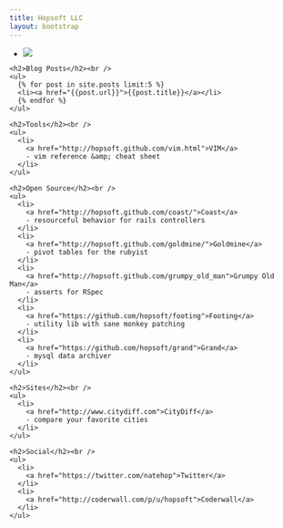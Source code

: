```yaml
---
title: Hopsoft LLC
layout: bootstrap
---
```


<div class="row">
  <div class="span3 affix">
    <p>
      <ul class="thumbnails">
        <li>
          <div class="thumbnail">
            <img src="http://www.gravatar.com/avatar/254ec240c9143768df8ec27182764cad.jpg?s=100" />
            <div class="caption">
            </div>
          </div>
        </li>
      </ul>
    </p>
  </div>
  
  <div class="span9 offset3">

    <h2>Blog Posts</h2><br />
    <ul>
      {% for post in site.posts limit:5 %}
      <li><a href="{{post.url}}">{{post.title}}</a></li>
      {% endfor %}
    </ul>

    <h2>Tools</h2><br />
    <ul>
      <li>
        <a href="http://hopsoft.github.com/vim.html">VIM</a>
        - vim reference &amp; cheat sheet
      </li>
    </ul>

    <h2>Open Source</h2><br />
    <ul>
      <li>
        <a href="http://hopsoft.github.com/coast/">Coast</a> 
        - resourceful behavior for rails controllers
      </li>
      <li>
        <a href="http://hopsoft.github.com/goldmine/">Goldmine</a>
        - pivot tables for the rubyist
      </li>
      <li>
        <a href="http://hopsoft.github.com/grumpy_old_man">Grumpy Old Man</a>
        - asserts for RSpec
      </li>
      <li>
        <a href="https://github.com/hopsoft/footing">Footing</a>
        - utility lib with sane monkey patching
      </li>
      <li>
        <a href="https://github.com/hopsoft/grand">Grand</a>
        - mysql data archiver
      </li>
    </ul>

    <h2>Sites</h2><br />
    <ul>
      <li>
        <a href="http://www.citydiff.com">CityDiff</a>
        - compare your favorite cities
      </li>
    </ul>

    <h2>Social</h2><br />
    <ul>
      <li>
        <a href="https://twitter.com/natehop">Twitter</a>
      </li>
      <li>
        <a href="http://coderwall.com/p/u/hopsoft">Coderwall</a>
      </li>
    </ul>

  </div>

</div>
